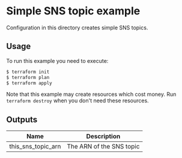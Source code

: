 # Simple SNS topic example

Configuration in this directory creates simple SNS topics.

## Usage

To run this example you need to execute:

```bash
$ terraform init
$ terraform plan
$ terraform apply
```

Note that this example may create resources which cost money. Run `terraform destroy` when you don't need these resources.

<!-- BEGINNING OF PRE-COMMIT-TERRAFORM DOCS HOOK -->
## Outputs

| Name | Description |
|------|-------------|
| this\_sns\_topic\_arn | The ARN of the SNS topic |

<!-- END OF PRE-COMMIT-TERRAFORM DOCS HOOK -->
